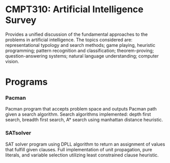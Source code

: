 # CMPT310: Artificial Intelligence Survey

Provides a unified discussion of the fundamental approaches to the problems in artificial intelligence. The topics considered are: representational typology and search methods; game playing, heuristic programming; pattern recognition and classification; theorem-proving; question-answering systems; natural language understanding; computer vision.

# Programs

### Pacman

Pacman program that accepts problem space and outputs Pacman path given a search algorithm. Search algorithms implemented: depth first search, breadth first search, A* search using manhattan distance heuristic.

### SATsolver

SAT solver program using DPLL algorithm to return an assignment of values that fulfill given clauses. Full implementation of unit propagation, pure literals, and variable selection utilizing least constrained clause heuristic.